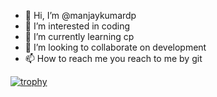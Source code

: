 - 👋 Hi, I’m @manjaykumardp
- 👀 I’m interested in coding
- 🌱 I’m currently learning cp
- 💞️ I’m looking to collaborate on development
- 📫 How to reach me you reach to me by git

<!---
manjaykumardp/manjaykumardp is a ✨ special ✨ repository because its `README.md` (this file) appears on your GitHub profile.
You can click the Preview link to take a look at your changes.
--->
[![trophy](https://github-profile-trophy.vercel.app/?username=ryo-ma&theme=onedark)](https://github.com/ryo-ma/github-profile-trophy)
